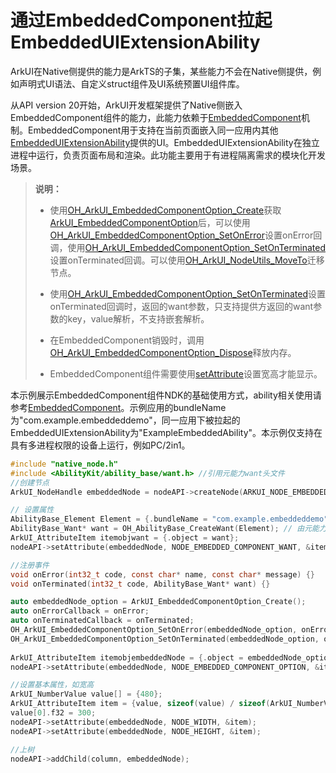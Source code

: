 # 通过EmbeddedComponent拉起EmbeddedUIExtensionAbility
<!--Kit: ArkUI-->
<!--Subsystem: ArkUI-->
<!--Owner: @dutie123-->
<!--SE: @lmleon-->
<!--TSE: @fredyuan0912-->

ArkUI在Native侧提供的能力是ArkTS的子集，某些能力不会在Native侧提供，例如声明式UI语法、自定义struct组件及UI系统预置UI组件库。


从API version 20开始，ArkUI开发框架提供了Native侧嵌入EmbeddedComponent组件的能力，此能力依赖于[EmbeddedComponent](../reference/apis-arkui/arkui-ts/ts-container-embedded-component.md)机制。EmbeddedComponent用于支持在当前页面嵌入同一应用内其他[EmbeddedUIExtensionAbility](../reference/apis-ability-kit/js-apis-app-ability-embeddedUIExtensionAbility.md)提供的UI。EmbeddedUIExtensionAbility在独立进程中运行，负责页面布局和渲染。此功能主要用于有进程隔离需求的模块化开发场景。


> **说明：**
>
> - 使用[OH_ArkUI_EmbeddedComponentOption_Create](../reference/apis-arkui/capi-native-type-h.md#oh_arkui_embeddedcomponentoption_create)获取[ArkUI_EmbeddedComponentOption](../reference/apis-arkui/capi-arkui-nativemodule-arkui-embeddedcomponentoption.md)后，可以使用[OH_ArkUI_EmbeddedComponentOption_SetOnError](../reference/apis-arkui/capi-native-type-h.md#oh_arkui_embeddedcomponentoption_setonerror)设置onError回调，使用[OH_ArkUI_EmbeddedComponentOption_SetOnTerminated](../reference/apis-arkui/capi-native-type-h.md#oh_arkui_embeddedcomponentoption_setonterminated)设置onTerminated回调。可以使用[OH_ArkUI_NodeUtils_MoveTo](../reference/apis-arkui/capi-native-node-h.md#oh_arkui_nodeutils_moveto)迁移节点。
>
> - 使用[OH_ArkUI_EmbeddedComponentOption_SetOnTerminated](../reference/apis-arkui/capi-native-type-h.md#oh_arkui_embeddedcomponentoption_setonterminated)设置onTerminated回调时，返回的want参数，只支持提供方返回的want参数的key，value解析，不支持嵌套解析。
>
> - 在EmbeddedComponent销毁时，调用[OH_ArkUI_EmbeddedComponentOption_Dispose](../reference/apis-arkui/capi-native-type-h.md#oh_arkui_embeddedcomponentoption_dispose)释放内存。
>
> - EmbeddedComponent组件需要使用[setAttribute](../reference/apis-arkui/capi-arkui-nativemodule-arkui-nativenodeapi-1.md#setattribute)设置宽高才能显示。

本示例展示EmbeddedComponent组件NDK的基础使用方式，ability相关使用请参考[EmbeddedComponent](../reference/apis-arkui/arkui-ts/ts-container-embedded-component.md)。示例应用的bundleName为"com.example.embeddeddemo"，同一应用下被拉起的EmbeddedUIExtensionAbility为"ExampleEmbeddedAbility"。本示例仅支持在具有多进程权限的设备上运行，例如PC/2in1。

  ```c
#include "native_node.h"
#include <AbilityKit/ability_base/want.h> //引用元能力want头文件
//创建节点
ArkUI_NodeHandle embeddedNode = nodeAPI->createNode(ARKUI_NODE_EMBEDDED_COMPONENT);

// 设置属性
AbilityBase_Element Element = {.bundleName = "com.example.embeddeddemo", .abilityName = "EmbeddedUIExtensionAbility", .moduleName = ""};// 由元能力提供接口
AbilityBase_Want* want = OH_AbilityBase_CreateWant(Element); // 由元能力提供接口
ArkUI_AttributeItem itemobjwant = {.object = want};
nodeAPI->setAttribute(embeddedNode, NODE_EMBEDDED_COMPONENT_WANT, &itemobjwant);

//注册事件
void onError(int32_t code, const char* name, const char* message) {}
void onTerminated(int32_t code, AbilityBase_Want* want) {}

auto embeddedNode_option = ArkUI_EmbeddedComponentOption_Create();
auto onErrorCallback = onError;
auto onTerminatedCallback = onTerminated;
OH_ArkUI_EmbeddedComponentOption_SetOnError(embeddedNode_option, onErrorCallback);
OH_ArkUI_EmbeddedComponentOption_SetOnTerminated(embeddedNode_option, onTerminatedCallback);
    
ArkUI_AttributeItem itemobjembeddedNode = {.object = embeddedNode_option};
nodeAPI->setAttribute(embeddedNode, NODE_EMBEDDED_COMPONENT_OPTION, &itemobjembeddedNode);

//设置基本属性，如宽高
ArkUI_NumberValue value[] = {480};
ArkUI_AttributeItem item = {value, sizeof(value) / sizeof(ArkUI_NumberValue)};
value[0].f32 = 300;
nodeAPI->setAttribute(embeddedNode, NODE_WIDTH, &item);
nodeAPI->setAttribute(embeddedNode, NODE_HEIGHT, &item);

//上树
nodeAPI->addChild(column, embeddedNode);
  ```